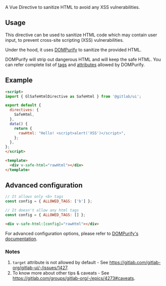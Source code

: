 A Vue Directive to sanitize HTML to avoid any XSS vulnerabilities.

## Usage

This directive can be used to sanitize HTML code which may contain user input, to prevent cross-site
scripting (XSS) vulnerabilities.

Under the hood, it uses [DOMPurify](https://github.com/cure53/DOMPurify) to sanitize the provided HTML.

DOMPurify will strip out dangerous HTML and will keep the safe HTML. You can refer complete list of
[tags][1] and [attributes][2] allowed by DOMPurify.

[1]: https://github.com/cure53/DOMPurify/blob/main/src/tags.js
[2]: https://github.com/cure53/DOMPurify/blob/main/src/attrs.js

## Example

```html
<script>
import { GlSafeHtmlDirective as SafeHtml } from '@gitlab/ui';

export default {
  directives: {
    SafeHtml,
  },
  data() {
    return {
      rawHtml: "Hello! <script>alert('XSS')</script>",
    };
  },
};
</script>

<template>
  <div v-safe-html="rawHtml"></div>
</template>
```

## Advanced configuration

```js
// It allows only <b> tags
const config = { ALLOWED_TAGS: ['b'] };

// It doesn't allow any html tags
const config = { ALLOWED_TAGS: [] };
```

```html
<div v-safe-html:[config]="rawHtml"></div>
```

For advanced configuration options, please refer to [DOMPurify's documentation](https://github.com/cure53/DOMPurify#can-i-configure-dompurify).

### Notes

1. `target` attribute is not allowed by default - See <https://gitlab.com/gitlab-org/gitlab-ui/-/issues/1427>.
1. To know more about other tips & caveats - See <https://gitlab.com/groups/gitlab-org/-/epics/4273#caveats>.
